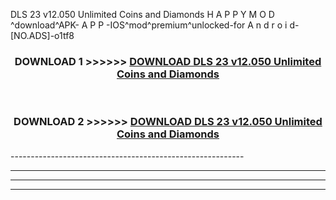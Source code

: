 DLS 23 v12.050 Unlimited Coins and Diamonds  H A P P Y M O D ^download^APK- A P P -IOS^mod^premium^unlocked-for A n d r o i d-[NO.ADS]-o1tf8



<div align="center">

<h3>DOWNLOAD 1 >>>>>> <a href="https://en-mod.web.app/?en= DLS 23 v12.050 Unlimited Coins and Diamonds ">DOWNLOAD DLS 23 v12.050 Unlimited Coins and Diamonds  </a></h3><br>

<h3>DOWNLOAD 2 >>>>>> <a href="https://en-mod.web.app/?en= DLS 23 v12.050 Unlimited Coins and Diamonds ">DOWNLOAD DLS 23 v12.050 Unlimited Coins and Diamonds  </a></h3>

</div>
----------------------------------------------------------

----------------------------------------------------------

----------------------------------------------------------

----------------------------------------------------------



